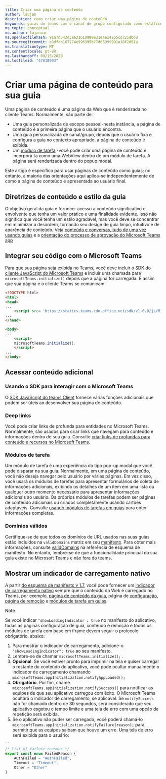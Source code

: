 ```yaml
---
title: Criar uma página de conteúdo
author: laujan
description: como criar uma página de conteúdo
keywords: guias do teams com o canal de grupo configurado como estático
ms.topic: conceptual
ms.author: lajanuar
ms.openlocfilehash: 91a7d643d3a631610989e31eae14265cd725dbd0
ms.sourcegitcommit: e8dfcb167274e996395b77d65999991a18f2051a
ms.translationtype: MT
ms.contentlocale: pt-BR
ms.lasthandoff: 09/15/2020
ms.locfileid: "47818903"
---
```

# <a name="create-a-content-page-for-your-tab"></a>Criar uma página de conteúdo para sua guia

Uma página de conteúdo é uma página da Web que é renderizada no cliente Teams. Normalmente, são parte de:

* Uma guia personalizada de escopo pessoal-nesta instância, a página de conteúdo é a primeira página que o usuário encontra.
* Uma guia personalizada de canal/grupo, depois que o usuário fixa e configura a guia no contexto apropriado, a página de conteúdo é exibida.
* Um [módulo de tarefa](~/task-modules-and-cards/what-are-task-modules.md) -você pode criar uma página de conteúdo e incorporá-la como uma WebView dentro de um módulo de tarefa. A página será renderizada dentro do popup modal.

Este artigo é específico para usar páginas de conteúdo como guias; no entanto, a maioria das orientações aqui aplica-se independentemente de como a página de conteúdo é apresentada ao usuário final.

## <a name="tab-content-and-style-guidelines"></a>Diretrizes de conteúdo e estilo da guia

O objetivo geral da guia é fornecer acesso a conteúdo significativo e envolvente que tenha um valor prático e uma finalidade evidente. Isso não significa que você tenha um estilo agradável, mas você deve se concentrar em minimizar a desordem, tornando seu design de guia limpo, intuitivo e de aparência de conteúdo. Veja [conteúdo e conversas, tudo de uma vez usando guias](~/tabs/design/tabs.md) e a [orientação do processo de aprovação do Microsoft Teams app](~/concepts/deploy-and-publish/appsource/prepare/frequently-failed-cases.md)

## <a name="integrate-your-code-with-teams"></a>Integrar seu código com o Microsoft Teams

Para que sua página seja exibida no Teams, você deve incluir o [SDK do cliente JavaScript do Microsoft Teams](/javascript/api/overview/msteams-client?view=msteams-client-js-latest) e incluir uma chamada para `microsoftTeams.initialize()` depois que a página for carregada. É assim que sua página e o cliente Teams se comunicam:

```html
<!DOCTYPE html>
<html>
<head>
...
    <script src= 'https://statics.teams.cdn.office.net/sdk/v1.6.0/js/MicrosoftTeams.min.js'></script>
...
</head>

<body>
...
    <script>
    microsoftTeams.initialize();
    </script>
...
</body>
```

## <a name="accessing-additional-content"></a>Acessar conteúdo adicional

### <a name="using-the-sdk-to-interact-with-teams"></a>Usando o SDK para interagir com o Microsoft Teams

O [SDK JavaScript do teams Client](~/tabs/how-to/using-teams-client-sdk.md) fornece várias funções adicionais que podem ser úteis ao desenvolver sua página de conteúdo.

### <a name="deep-links"></a>Deep links

Você pode criar links de profunda para entidades no Microsoft Teams. Normalmente, são usados para criar links que navegam para conteúdo e informações dentro de sua guia. Consulte [criar links de profundas para conteúdo e recursos no Microsoft Teams](~/concepts/build-and-test/deep-links.md).

### <a name="task-modules"></a>Módulos de tarefa

Um módulo de tarefa é uma experiência do tipo pop-up modal que você pode disparar na sua guia. Normalmente, em uma página de conteúdo, você não deseja navegar pelo usuário por várias páginas. Em vez disso, você usará os módulos de tarefas para apresentar formulários de coleta de informações adicionais, exibindo os detalhes de um item em uma lista ou qualquer outro momento necessário para apresentar informações adicionais ao usuário. Os próprios módulos de tarefas podem ser páginas de conteúdo adicionais ou criados completamente usando cartões adaptáveis. Consulte [usando módulos de tarefas em guias](~/task-modules-and-cards/task-modules/task-modules-tabs.md) para obter informações completas.

### <a name="valid-domains"></a>Domínios válidos

Certifique-se de que todos os domínios de URL usados nas suas guias estão incluídos na `validDomains` matriz em seu [manifesto](~/concepts/build-and-test/apps-package.md). Para obter mais informações, consulte [validDomains](~/resources/schema/manifest-schema.md#validdomains) na referência de esquema de manifesto. No entanto, lembre-se de que a funcionalidade principal da sua guia existe no Microsoft Teams e não fora do teams.

## <a name="show-a-native-loading-indicator"></a>Mostrar um indicador de carregamento nativo

A partir [do esquema de manifesto v 1.7](../../../resources/schema/manifest-schema.md), você pode fornecer um [indicador de carregamento nativo](../../../resources/schema/manifest-schema.md#showloadingindicator) sempre que o conteúdo da Web é carregado no Teams, por exemplo, [página de conteúdo da guia](#integrate-your-code-with-teams), página de [configuração](configuration-page.md), [página de remoção](removal-page.md) e [módulos de tarefa em guias](../../../task-modules-and-cards/task-modules/task-modules-tabs.md).

> [!NOTE]
> Se você indicar  `"showLoadingIndicator : true`  no manifesto do aplicativo, todas as páginas configuração de guia, conteúdo e remoção e todos os módulos de tarefa com base em iframe devem seguir o protocolo obrigatório, abaixo:

1. Para mostrar o indicador de carregamento, adicione-o `"showLoadingIndicator": true` ao seu manifesto. 
2. Lembre-se de chamar `microsoftTeams.initialize();` .
3. **Opcional**. Se você estiver pronto para imprimir na tela e quiser carregar o restante do conteúdo do aplicativo, você pode ocultar manualmente o indicador de carregamento chamando `microsoftTeams.appInitialization.notifyAppLoaded();`
4. **Obrigatório**. Por fim, chame `microsoftTeams.appInitialization.notifySuccess()` para notificar as equipes de que seu aplicativo carregou com êxito. O Microsoft Teams ocultará o indicador de carregamento, se aplicável. Se  `notifySuccess`  não for chamado dentro de 30 segundos, será considerado que seu aplicativo esgotou o tempo limite e uma tela de erro com uma opção de repetição será exibida.
5. Se o aplicativo não puder ser carregado, você poderá chamá-lo `microsoftTeams.appInitialization.notifyFailure(reason);` para permitir que as equipes saibam que houve um erro. Uma tela de erro será exibida para o usuário:

```typescript
``
/* List of failure reasons */
export const enum FailedReason {
    AuthFailed = "AuthFailed",
    Timeout = "Timeout",
    Other = "Other"
}
```
>
